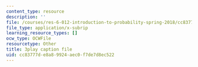 ```yaml
---
content_type: resource
description: ''
file: /courses/res-6-012-introduction-to-probability-spring-2018/cc83777de8a89924aec0f7de7d8ec522_LBiYeL4qD2M.srt
file_type: application/x-subrip
learning_resource_types: []
ocw_type: OCWFile
resourcetype: Other
title: 3play caption file
uid: cc83777d-e8a8-9924-aec0-f7de7d8ec522
---
```

